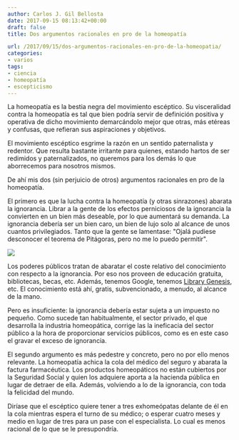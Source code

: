 ```yaml
---
author: Carlos J. Gil Bellosta
date: 2017-09-15 08:13:42+00:00
draft: false
title: Dos argumentos racionales en pro de la homeopatía

url: /2017/09/15/dos-argumentos-racionales-en-pro-de-la-homeopatia/
categories:
- varios
tags:
- ciencia
- homeopatía
- escepticismo
---
```


La homeopatía es la bestia negra del movimiento escéptico. Su visceralidad contra la homeopatía es tal que bien podría servir de definición positiva y operativa de dicho movimiento demarcándolo mejor que otras, más etéreas y confusas, que refieran sus aspiraciones y objetivos.

El movimiento escéptico esgrime la razón en un sentido paternalista y redentor. Que resulta bastante irritante para quienes, estando hartos de ser redimidos y paternalizados, no queremos para los demás lo que aborrecemos para nosotros mismos.

De ahí mis dos (sin perjuicio de otros) argumentos racionales en pro de la homeopatía.

El primero es que la lucha contra la homeopatía (y otras sinrazones) abarata la ignorancia. Librar a la gente de los efectos perniciosos de la ignorancia la convierten en un bien más deseable, por lo que aumentará su demanda. La ignorancia debería ser un bien caro, un bien de lujo solo al alcance de unos cuantos privilegiados. Tanto que la gente se lamentase: "Ojalá pudiese desconocer el teorema de Pitágoras, pero no me lo puedo permitir".

![](/wp-uploads/2017/09/ignorancia.jpg)

Los poderes públicos tratan de abaratar el coste relativo del conocimiento con respecto a la ignorancia. Por eso nos proveen de educación gratuita, bibliotecas, becas, etc. Además, tenemos Google, tenemos [Library Genesis](http://gen.lib.rus.ec/), etc. El conocimiento está ahí, gratis, subvencionado, a menudo, al alcance de la mano.

Pero es insuficiente: la ignorancia debería estar sujeta a un impuesto no pequeño. Como sucede tan habitualmente, el sector privado, el que desarrolla la industria homeopática, corrige las la ineficacia del sector público a la hora de proporcionar servicios públicos, como es en este caso el gravar el exceso de ignorancia.

El segundo argumento es más pedestre y concreto, pero no por ello menos relevante. La homeopatía achica la cola del médico del seguro y abarata la factura farmacéutica. Los productos homeopáticos no están cubiertos por la Seguridad Social y quien los adquiere aporta a la hacienda pública en lugar de detraer de ella. Además, volviendo a lo de la ignorancia, con toda la felicidad del mundo.

Diríase que el escéptico quiere tener a tres exhomeópatas delante de él en la cola mientras espera el turno de su médico; o esperar cuatro meses y medio en lugar de tres para un pase con el especialista. Lo cual es menos racional de lo que se le presupondría.
